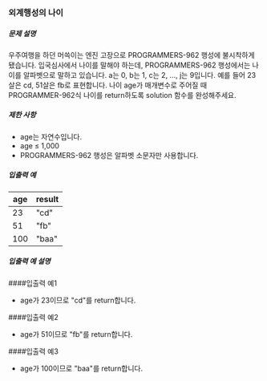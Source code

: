 ### 외계행성의 나이

##### 문제 설명

우주여행을 하던 머쓱이는 엔진 고장으로 PROGRAMMERS-962 행성에 불시착하게 됐습니다. 입국심사에서 나이를 말해야 하는데, PROGRAMMERS-962 행성에서는 나이를 알파벳으로 말하고 있습니다. a는 0, b는 1, c는 2, ..., j는 9입니다. 예를 들어 23살은 cd, 51살은 fb로 표현합니다. 나이 age가 매개변수로 주어질 때 PROGRAMMER-962식 나이를 return하도록 solution 함수를 완성해주세요.

##### 제한 사항

- age는 자연수입니다.
- age ≤ 1,000
- PROGRAMMERS-962 행성은 알파벳 소문자만 사용합니다.

##### 입출력 예

| age | result |
|-----|--------|
| 23  | "cd"   |
| 51  | "fb"   |
| 100 | "baa"  |


##### 입출력 예 설명
####입출력 예1
- age가 23이므로 "cd"를 return합니다.

####입출력 예2
- age가 51이므로 "fb"를 return합니다.

####입출력 예3
- age가 100이므로 "baa"를 return합니다.